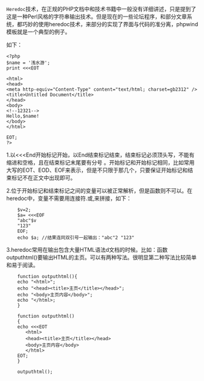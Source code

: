 ``Heredoc``技术，在正规的PHP文档中和技术书籍中一般没有详细讲述，只是提到了这是一种Perl风格的字符串输出技术。但是现在的一些论坛程序，和部分文章系统，都巧妙的使用heredoc技术，来部分的实现了界面与代码的准分离，phpwind模板就是一个典型的例子。

如下：

	<?php 
	$name = '浅水游';
	print <<<EOT
	
	<html> 
	<head> 
	<meta http-equiv="Content-Type" content="text/html; charset=gb2312" /> 
	<title>Untitled Document</title> 
	</head> 
	<body> 
	<!--12321--> 
	Hello,$name! 
	</body> 
	</html>
	
	EOT;
	?>

1.以<<<End开始标记开始，以End结束标记结束，结束标记必须顶头写，不能有缩进和空格，且在结束标记末尾要有分号 。开始标记和开始标记相同，比如常用大写的EOT、EOD、EOF来表示，但是不只限于那几个，只要保证开始标记和结束标记不在正文中出现即可。

2.位于开始标记和结束标记之间的变量可以被正常解析，但是函数则不可以。在heredoc中，变量不需要用连接符.或,来拼接，如下：
```	
	$v=2;
	$a= <<<EOF
	"abc"$v
	"123"
	EOF;
	echo $a; //结果连同双引号一起输出："abc"2 "123"
```

3.heredoc常用在输出包含大量HTML语法d文档的时候。比如：函数outputhtml()要输出HTML的主页。可以有两种写法。很明显第二种写法比较简单和易于阅读。
```
	function outputhtml(){
	echo "<html>";
	echo "<head><title>主页</title></head>"; 
	echo "<body>主页内容</body>";
	echo "</html>;
	}
	
	function outputhtml()
	{
	echo <<<EOT
	   <html>
	   <head><title>主页</title></head>
	   <body>主页内容</body>
	   </html>
	EOT;
	}
	
	outputhtml();
```
